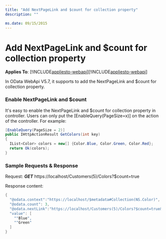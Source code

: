 ```yaml
---
title: "Add NextPageLink and $count for collection property"
description: ""

ms.date: 09/15/2015
---
```

# Add NextPageLink and $count for collection property
**Applies To**: [!INCLUDE[appliesto-webapi](../includes/appliesto-webapi-v7.md)][!INCLUDE[appliesto-webapi](../includes/appliesto-webapi-v6.md)]

In OData WebApi V5.7, it supports to add the NextPageLink and $count for collection property.

### Enable NextPageLink and $count

It's easy to enable the NextPageLink and $count for collection property in controller. Users can only put the [EnableQuery(PageSize=x)] on the action of the controller.
For example:
```C#
[EnableQuery(PageSize = 2)]  
public IHttpActionResult GetColors(int key)  
{  
  IList<Color> colors = new[] {Color.Blue, Color.Green, Color.Red};  
  return Ok(colors);
}  
```

### Sample Requests & Response

Request: ***GET*** https://localhost/Customers(5)/Colors?$count=true

Response content:

```C#
{  
  "@odata.context":"https://localhost/$metadata#Collection(NS.Color)",
  "@odata.count": 3,  
  "@odata.nextLink":"https://localhost/Customers(5)/Colors?$count=true&$skip=2",
  "value": [  
    ""Blue",  
    ""Green"  
  ]  
} 
```
